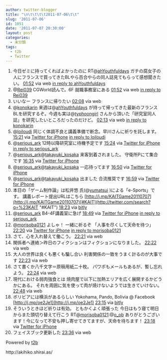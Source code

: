 ```yaml
---
author: twitter-blogger
title: "\n\t\t\t\t2011-07-06\t\t"
slug: '2011-07-06'
id: 1051
date: '2011-07-07 20:30:00'
layout: post
categories:
  - 未分類
tags:
  - t2b
  - Twitter
---
```


<div xmlns:georss="http://www.georss.org/georss">

1.  <span><span>今日ゼミに持ってくればよかったのに RT@[ahYouthfuldays](http://twitter.com/ahYouthfuldays "ahYouthfuldays") ガチの腐女子の人にフランスで買ってきたBLやら百合やらの同人誌見てもらって感想聞きたい。</span> <span>[<span>01:52</span>](http://twitter.com/o_ob/status/88591044752584704) <span>via web</span> [in reply to ahYouthfuldays](http://twitter.com/ahYouthfuldays/status/88585449207119872)</span></span>
2.  <span><span>@[Rei039](http://twitter.com/Rei039 "Rei039") CGWorld読んで。6F 就職事務室にある</span> <span>[<span>01:52</span>](http://twitter.com/o_ob/status/88591233416560640) <span>via web</span> [in reply to Rei039](http://twitter.com/Rei039/status/88584517354393600)</span></span>
3.  <span><span>いいなー フランスに帰りたい</span> <span>[<span>02:08</span>](http://twitter.com/o_ob/status/88595188653621248) <span>via web</span></span></span>
4.  <span><span>@[konokarin](http://twitter.com/konokarin "konokarin") 来週は@[ahYouthfuldays](http://twitter.com/ahYouthfuldays "ahYouthfuldays") が持って帰ってきた最新のフランスBLを研究するぞ。今週も実は@[typhoongirl](http://twitter.com/typhoongirl "typhoongirl") さんから頂いた「研究室同人誌」を研究したいところだったのだけど。</span> <span>[<span>02:13</span>](http://twitter.com/o_ob/status/88596397842112512) <span>via web</span> [in reply to konokarin](http://twitter.com/konokarin/status/88595930907029505)</span></span>
5.  <span><span>@[loiloudi](http://twitter.com/loiloudi "loiloudi") 同じく体調不良と講義準備で断念。早川さんに祈りを託します。</span> <span>[<span>15:21</span>](http://twitter.com/o_ob/status/88794756246806528) <span>via [Twitter for iPhone](http://twitter.com/#!/download/iphone)</span> [in reply to loiloudi](http://twitter.com/loiloudi/status/88778817447014400)</span></span>
6.  <span><span>@[serious_ark](http://twitter.com/serious_ark "serious_ark") 12時以降研究室に待機予定です</span> <span>[<span>15:24</span>](http://twitter.com/o_ob/status/88795426697912320) <span>via [Twitter for iPhone](http://twitter.com/#!/download/iphone)</span> [in reply to serious_ark](http://twitter.com/serious_ark/status/88775109141213186)</span></span>
7.  <span><span>@[serious_ark](http://twitter.com/serious_ark "serious_ark")@[takayuki_kosaka](http://twitter.com/takayuki_kosaka "takayuki_kosaka") 来客到着されました。 守衛所Pにて集合です</span> <span>[<span>16:35</span>](http://twitter.com/o_ob/status/88813376523878400) <span>via [Twitter for iPhone](http://twitter.com/#!/download/iphone)</span></span></span>
8.  <span><span>@[serious_ark](http://twitter.com/serious_ark "serious_ark")@[takayuki_kosaka](http://twitter.com/takayuki_kosaka "takayuki_kosaka") 一応待ってます</span> <span>[<span>16:50</span>](http://twitter.com/o_ob/status/88817052680339456) <span>via [Twitter for iPhone](http://twitter.com/#!/download/iphone)</span></span></span>
9.  <span><span>@[serious_ark](http://twitter.com/serious_ark "serious_ark")@[takayuki_kosaka](http://twitter.com/takayuki_kosaka "takayuki_kosaka") 出ました 合流推奨です</span> <span>[<span>16:59</span>](http://twitter.com/o_ob/status/88819427486871552) <span>via [Twitter for iPhone](http://twitter.com/#!/download/iphone)</span></span></span>
10.  <span><span>本日の「ゲーム制作論」は松井悠 氏(@[yumatsui](http://twitter.com/yumatsui "yumatsui") )による「e-Sports」です。 講義レポート提出URLはこちら [http://j.mp/KAITGame20110707](http://j.mp/KAITGame20110707)[#KAIT](http://twitter.com/search?q=%23KAIT "#KAIT")</span> <span>[<span>18:23</span>](http://twitter.com/o_ob/status/88840505076621312) <span>via [bitly](http://bit.ly)</span></span></span>
11.  <span><span>@[serious_ark](http://twitter.com/serious_ark "serious_ark") B4-4F講義室に急げ</span> <span>[<span>18:49</span>](http://twitter.com/o_ob/status/88847030918713344) <span>via [Twitter for iPhone](http://twitter.com/#!/download/iphone)</span> [in reply to serious_ark](http://twitter.com/serious_ark/status/88834475189993473)</span></span>
12.  <span><span>@[morisoba0121](http://twitter.com/morisoba0121 "morisoba0121") よしゃ！ 一緒に祈るぞ 「人事を尽くして天命を待つ」</span> <span>[<span>22:20</span>](http://twitter.com/o_ob/status/88900222956216320) <span>via [Twitter for iPhone](http://twitter.com/#!/download/iphone)</span> [in reply to morisoba0121](http://twitter.com/morisoba0121/status/88877819874119680)</span></span>
13.  <span><span>さて、心を入れ替えて働こう。</span> <span>[<span>22:21</span>](http://twitter.com/o_ob/status/88900507216785408) <span>via web</span></span></span>
14.  <span><span>関係者へ連絡＞昨日のフィクションはフィクションになりました。</span> <span>[<span>22:22</span>](http://twitter.com/o_ob/status/88900667426603008) <span>via web</span></span></span>
15.  <span><span>大人の世界は良くも悪くも騙し合い 利害関係の一致をうまく計るのが大事です</span> <span>[<span>22:23</span>](http://twitter.com/o_ob/status/88900945735467008) <span>via web</span></span></span>
16.  <span><span>さて書くか八千文字＝原稿用紙二十枚。 パワポもメールもあるが、暫し忘れよう。</span> <span>[<span>22:24</span>](http://twitter.com/o_ob/status/88901153756164096) <span>via web</span></span></span>
17.  <span><span>現代における弱肉強食とは 焼肉屋で以下に加熱エリアを広く展開するかどうかにある。 それを周囲に気を使って肉が焼けないようでは生きていけない。</span> <span>[<span>22:48</span>](http://twitter.com/o_ob/status/88907315805298688) <span>via web</span></span></span>
18.  <span><span>ボリビアには横浜があるらしい Yokohama, Pando, Bolivia @ Facebook [http://j.mp/oe2Je1](http://j.mp/oe2Je1)</span> <span>[<span>23:15</span>](http://twitter.com/o_ob/status/88914122632204288) <span>via [bitly](http://bit.ly)</span></span></span>
19.  <span><span>そういうときほど祈りは有効。 ともかくよく頑張った 今日はもう寝て明日からまた頭切り替えて行こう RT@[morisoba0121](http://twitter.com/morisoba0121 "morisoba0121"):@[o_ob](http://twitter.com/o_ob "o_ob") ありがとうございます！今になって不安も押し寄せてきてますが、天命を待ちます！</span> <span>[<span>23:18</span>](http://twitter.com/o_ob/status/88914868895350784) <span>via [Twitter for iPhone](http://twitter.com/#!/download/iphone)</span></span></span>
20.  <span><span>フェイスブック更新した</span> <span>[<span>23:36</span>](http://twitter.com/o_ob/status/88919379613454336) <span>via web</span></span></span>

</div>

Powered by [t2b](http://t2b.utilz.jp/)

<div>http://akihiko.shirai.as/</div>